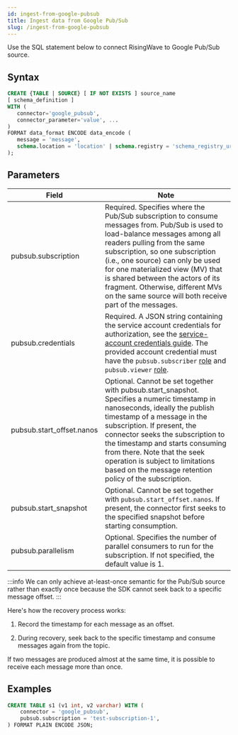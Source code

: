 ```yaml
---
id: ingest-from-google-pubsub
title: Ingest data from Google Pub/Sub
slug: /ingest-from-google-pubsub
---
```

<head>
  <link rel="canonical" href="https://docs.risingwave.com/docs/current/ingest-from-google-pubsub/" />
</head>

Use the SQL statement below to connect RisingWave to Google Pub/Sub source.

## Syntax

```sql
CREATE {TABLE | SOURCE} [ IF NOT EXISTS ] source_name 
[ schema_definition ]
WITH (
   connector='google_pubsub',
   connector_parameter='value', ...
)
FORMAT data_format ENCODE data_encode (
   message = 'message',
   schema.location = 'location' | schema.registry = 'schema_registry_url'
);
```

## Parameters

| Field | Note |
| --- | --- |
| pubsub.subscription | Required. Specifies where the Pub/Sub subscription to consume messages from. Pub/Sub is used to load-balance messages among all readers pulling from the same subscription, so one subscription (i.e., one source) can only be used for one materialized view (MV) that is shared between the actors of its fragment. Otherwise, different MVs on the same source will both receive part of the messages.|
| pubsub.credentials | Required. A JSON string containing the service account credentials for authorization, see the [service-account credentials guide](https://developers.google.com/workspace/guides/create-credentials#create_credentials_for_a_service_account). The provided account credential must have the `pubsub.subscriber` [role](https://cloud.google.com/pubsub/docs/access-control#pubsub.subscriber) and `pubsub.viewer` [role](https://cloud.google.com/pubsub/docs/access-control#pubsub.viewer).|
| pubsub.start_offset.nanos | Optional. Cannot be set together with pubsub.start_snapshot. Specifies a numeric timestamp in nanoseconds, ideally the publish timestamp of a message in the subscription. If present, the connector seeks the subscription to the timestamp and starts consuming from there. Note that the seek operation is subject to limitations based on the message retention policy of the subscription.|
| pubsub.start_snapshot | Optional. Cannot be set together with `pubsub.start_offset.nanos`. If present, the connector first seeks to the specified snapshot before starting consumption. |
| pubsub.parallelism | Optional. Specifies the number of parallel consumers to run for the subscription. If not specified, the default value is 1. |

:::info
We can only achieve at-least-once semantic for the Pub/Sub source rather than exactly once because the SDK cannot seek back to a specific message offset.
:::

Here's how the recovery process works:

1. Record the timestamp for each message as an offset.

2. During recovery, seek back to the specific timestamp and consume messages again from the topic.

If two messages are produced almost at the same time, it is possible to receive each message more than once.

## Examples

```sql
CREATE TABLE s1 (v1 int, v2 varchar) WITH (
    connector = 'google_pubsub',
    pubsub.subscription = 'test-subscription-1',
) FORMAT PLAIN ENCODE JSON;
```
